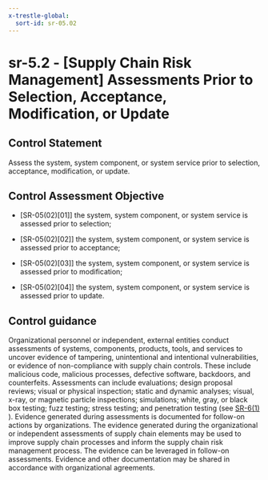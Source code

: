```yaml
---
x-trestle-global:
  sort-id: sr-05.02
---
```


# sr-5.2 - \[Supply Chain Risk Management\] Assessments Prior to Selection, Acceptance, Modification, or Update

## Control Statement

Assess the system, system component, or system service prior to selection, acceptance, modification, or update.

## Control Assessment Objective

- \[SR-05(02)[01]\] the system, system component, or system service is assessed prior to selection;

- \[SR-05(02)[02]\] the system, system component, or system service is assessed prior to acceptance;

- \[SR-05(02)[03]\] the system, system component, or system service is assessed prior to modification;

- \[SR-05(02)[04]\] the system, system component, or system service is assessed prior to update.

## Control guidance

Organizational personnel or independent, external entities conduct assessments of systems, components, products, tools, and services to uncover evidence of tampering, unintentional and intentional vulnerabilities, or evidence of non-compliance with supply chain controls. These include malicious code, malicious processes, defective software, backdoors, and counterfeits. Assessments can include evaluations; design proposal reviews; visual or physical inspection; static and dynamic analyses; visual, x-ray, or magnetic particle inspections; simulations; white, gray, or black box testing; fuzz testing; stress testing; and penetration testing (see [SR-6(1)](#sr-6.1) ). Evidence generated during assessments is documented for follow-on actions by organizations. The evidence generated during the organizational or independent assessments of supply chain elements may be used to improve supply chain processes and inform the supply chain risk management process. The evidence can be leveraged in follow-on assessments. Evidence and other documentation may be shared in accordance with organizational agreements.
